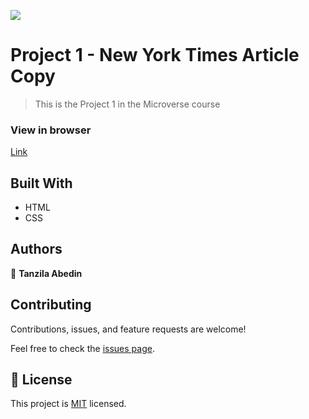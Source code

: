 ![](https://img.shields.io/badge/Microverse-blueviolet)

# Project 1 - New York Times Article Copy

> This is the Project 1 in the Microverse course

### View in browser
[Link](https://)


## Built With

- HTML
- CSS

## Authors

👤 **Tanzila Abedin**


## Contributing

Contributions, issues, and feature requests are welcome!

Feel free to check the [issues page](issues/).

## 📝 License

This project is [MIT](LICENSE) licensed.
